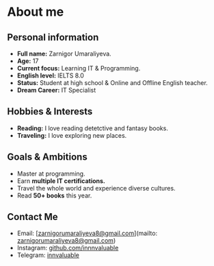 # About me

## Personal information
- **Full name:** Zarnigor Umaraliyeva.
- **Age:** 17
- **Current focus:** Learning IT & Programming.
- **English level:** IELTS 8.0
- **Status:** Student at high school & Online and Offline English teacher.
- **Dream Career:** IT Specialist

##  Hobbies & Interests  
-  **Reading:** I love reading detetctive and fantasy books.
-  **Traveling:** I love exploring new places.

##  Goals & Ambitions  
-  Master at programming.
-  Earn **multiple IT certifications.**  
-  Travel the whole world and experience diverse cultures.
-  Read **50+ books** this year.

 
  ##  Contact Me  
-  Email: [zarnigorumaraliyeva8@gmail.com](mailto: zarnigorumaraliyeva8@gmail.com)   
-  Instagram: [github.com/innnvaluable](https://github.com/innnvaluable)  
-  Telegram: [innvaluable](https://t.me/innvaluable)  
